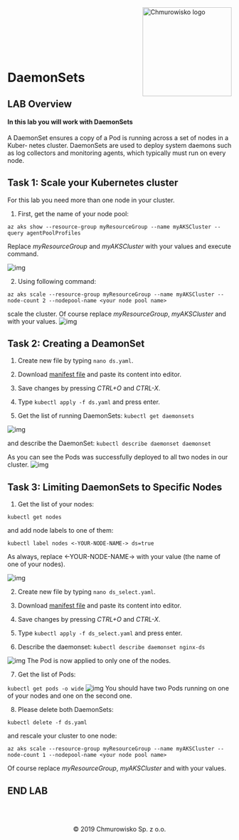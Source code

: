 <img src="../../../img/logo.png" alt="Chmurowisko logo" width="200" align="right">
<br><br>
<br><br>
<br><br>

# DaemonSets

## LAB Overview

#### In this lab you will work with DaemonSets

A DaemonSet ensures a copy of a Pod is running across a set of nodes in a Kuber‐ netes cluster. DaemonSets are used to deploy system daemons such as log collectors and monitoring agents, which typically must run on every node.

## Task 1: Scale your Kubernetes cluster

For this lab you need more than one node in your cluster.

1. First, get the name of your node pool:

```az aks show --resource-group myResourceGroup --name myAKSCluster --query agentPoolProfiles```

Replace *myResourceGroup* and *myAKSCluster* with your values and execute command.

![img](./img/nodepool.png)

2. Using following command:

```az aks scale --resource-group myResourceGroup --name myAKSCluster --node-count 2 --nodepool-name <your node pool name>``` 

scale the cluster. Of course replace *myResourceGroup*, *myAKSCluster* and *<your node pool name>* with your values.
![img](./img/nodes.png)

## Task 2: Creating a DeamonSet

1. Create new file by typing ```nano ds.yaml```.

2. Download [manifest file](./files/ds.yaml) and paste its content into editor.

3. Save changes by pressing *CTRL+O* and *CTRL-X*.

4. Type ```kubectl apply -f ds.yaml``` and press enter.

5. Get the list of running DaemonSets: ```kubectl get daemonsets```

![img](./img/daemonset1.png)

and describe the DaemonSet: ```kubectl describe daemonset daemonset```

As you can see the Pods was successfully deployed to all two nodes in our cluster. 
![img](./img/daemonset2.png)

## Task 3: Limiting DaemonSets to Specific Nodes

1. Get the list of your nodes:

```kubectl get nodes```

and add node labels to one of them:

```kubectl label nodes <-YOUR-NODE-NAME-> ds=true```

As always, replace <-YOUR-NODE-NAME-> with your value (the name of one of your nodes).

![img](./img/node_label.png)

2. Create new file by typing ```nano ds_select.yaml```.

3. Download [manifest file](./files/ds_select.yaml) and paste its content into editor.

4. Save changes by pressing *CTRL+O* and *CTRL-X*.

5. Type ```kubectl apply -f ds_select.yaml``` and press enter.

6. Describe the daemonset: ```kubectl describe daemonset nginx-ds```

![img](./img/daemonset3.png)
The Pod is now applied to only one of the nodes.

7. Get the list of Pods:

```kubectl get pods -o wide```
![img](./img/daemonset4.png)
You should have two Pods running on one of your nodes and one on the second one.

8. Please delete both DaemonSets:

```kubectl delete -f ds_select.yaml
kubectl delete -f ds.yaml
```

and rescale your cluster to one node:

```az aks scale --resource-group myResourceGroup --name myAKSCluster --node-count 1 --nodepool-name <your node pool name>``` 

Of course replace *myResourceGroup*, *myAKSCluster* and *<your node pool name>* with your values.

## END LAB

<br><br>

<center><p>&copy; 2019 Chmurowisko Sp. z o.o.<p></center>
